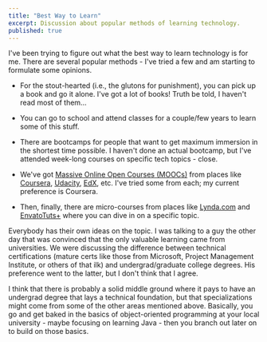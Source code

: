 ```yaml
---
title: "Best Way to Learn"
excerpt: Discussion about popular methods of learning technology. 
published: true
---
```

I've been trying to figure out what the best way to learn technology is for me. There are several popular methods - I've tried a few and am starting to formulate some opinions. 

- For the stout-hearted (i.e., the glutons for punishment), you can pick up a book and go it alone. I've got a lot of books! Truth be told, I haven't read most of them... 
 
- You can go to school and attend classes for a couple/few years to learn some of this stuff. 

- There are bootcamps for people that want to get maximum immersion in the shortest time possible. I haven't done an actual bootcamp, but I've attended week-long courses on specific tech topics - close. 

- We've got [Massive Online Open Courses (MOOCs)](https://en.wikipedia.org/wiki/Massive_open_online_course) from places like [Coursera](https://www.coursera.org/), [Udacity](https://www.udacity.com/), [EdX](https://www.edx.org/), etc. I've tried some from each; my current preference is Coursera. 

- Then, finally, there are micro-courses from places like [Lynda.com](https://www.lynda.com/) and [EnvatoTuts+](https://tutsplus.com/) where you can dive in on a specific topic. 


Everybody has their own ideas on the topic. I was talking to  a guy the other day that was convinced that the only valuable learning came from universities. We were discussing the difference between technical certifications (mature certs like those from Microsoft, Project Management Institute, or others of that ilk) and undergrad/graduate college degrees. His preference went to the latter, but I don't think that I agree. 

I think that there is probably a solid middle ground where it pays to have an undergrad degree that lays a technical foundation, but that specializations might come from some of the other areas mentioned above. Basically, you go and get baked in the basics of object-oriented programming at your local university - maybe focusing on learning Java - then you branch out later on to build on those basics. 

